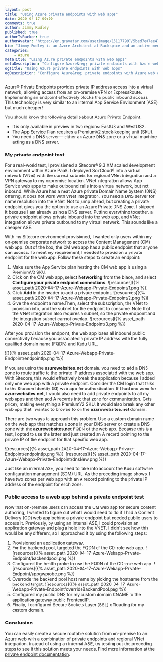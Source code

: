 ```yaml
---
layout: post
title: "Using Azure private endpoints with web apps"
date: 2020-04-17 00:00
comments: true
author: Jimmy Rudley
published: true
authorIsRacker: true
authorAvatar: 'https://en.gravatar.com/userimage/151177997/5bed7e07ee47533cbd34b951d463bcb7.jpg'
bio: "Jimmy Rudley is an Azure Architect at Rackspace and an active member of the Azure community. He focuses on solving large and complex architecture and automation problems within Azure."
categories:
    - Azure
metaTitle: "Using Azure private endpoints with web apps"
metaDescription: "Configure Azure&reg; private endpoints with Azure web apps."
ogTitle: "Using Azure private endpoints with web apps"
ogDescription: "Configure Azure&reg; private endpoints with Azure web apps."
---
```


Azure&reg; Private Endpoints provides private IP address access into a virtual network, allowing access
from an on-premise VPN or ExpressRoute. Implementing an endpoint effectively blocks the public inbound access.
This technology is very similar to an internal App Service Environment (ASE) but much cheaper!

<!-- more -->

You should know the following details about Azure Private Endpoint:

- It is only available in preview in two regions: EastUS and WestUS2.
- The App Service Plan requires a PremiumV2 stock-keeping unit (SKU).
- You need a DNS server&mdash; either an Azure DNS zone or a virtual machine acting as a DNS server.

### My private endpoint test

For a real-world test, I provisioned a Sitecore&reg; 9.3 XM scaled development environment within Azure
PaaS. I deployed SolrCloud&reg; into a virtual network (VNet) with the correct subnets for regional VNet
integration and a VPN gateway to my onpremise location. VNet integration allows App Service web apps to make outbound calls into a virtual network,
but not inbound. While Azure has a neat Azure private Domain Name System (DNS) offering, it does not work
with VNet integration. You need a DNS server for name resolution into the VNet. Not to jump ahead, but
creating a private endpoint gives you the option to use an Azure Private DNS Zone. I skipped it because I am
already using a DNS server. Putting everything together, a private endpoint allows private inbound into the
web app, and VNet integration allows private outbound to my virtual network. This sounds like a cheaper
ASE.

With my Sitecore environment provisioned, I wanted only users within my on-premise corporate network to access
the Content Management (CM) web app. Out of the box, the CM web app has a public endpoint that anyone can access.
To meet my requirement, I needed to provision a private endpoint for the web app. Follow these steps to create
an endpoint:

1. Make sure the App Service plan hosting the CM web app is using a PremiumV2 SKU.
2. Click on the CM web app, select **Networking** from the blade, and select **Configure your private endpoint connections**.
![resources]({% asset_path 2020-04-17-Azure-Webapp-Private-Endpoint/1.png %})
3. Click **Add** in the header to add a private endpoint.
![resources]({% asset_path 2020-04-17-Azure-Webapp-Private-Endpoint/2.png %})
4. Give the endpoint a name.Then, select the subscription, the VNet to provision into, and the subnet for the
   endpoint to consume. Note that the VNet integration also requires a subnet, so the private endpoint and the
   integration subnet cannot overlap.
![resources]({% asset_path 2020-04-17-Azure-Webapp-Private-Endpoint/3.png %})

After you provision the endpoint, the web app loses all inbound public connectivity because you associated a
private IP address with the fully qualified domain name (FQDN) and Kudu URL. 
    
![]({% asset_path 2020-04-17-Azure-Webapp-Private-Endpoint/endpointIp.png %})
    
If you are using the **azurewebsites.net** domain, you need to add a DNS zone to route traffic to the private
IP address associated with the web app. With Sitecore, this would effectively break the application because I
added only one web app with a private endpoint. Consider the CM login that talks to the Sitecore Identity (SI)
web app for authentication. If I had one zone for **azurewebsites.net**, I would also need to add private endpoints
to all my web apps and then add A records into that zone for communication. Gets pricey, making everything a
PremiumV2 SKU. It would also break any other web app that I wanted to browse to on the **azurewebsites.net**
domain. 

There are two ways to approach this problem. Use a custom domain name on the web app that matches a zone in your
DNS server or create a DNS zone with the **azurewebsites.net** FQDN of the web app. Because this is a test, I
opted to use the latter and just created an A record pointing to the private IP of the endpoint for that specific
web app. 

![resources]({% asset_path 2020-04-17-Azure-Webapp-Private-Endpoint/endpointIp.png %})
![resources]({% asset_path 2020-04-17-Azure-Webapp-Private-Endpoint/dnsNew.png %})
    
Just like an internal ASE, you need to take into account the Kudu software configuration management (SCM) URL.
As the preceding image shows, I have two zones per web app with an A record pointing to the private IP address
of the endpoint for each zone. 

### Public access to a web app behind a private endpoint test

Now that on-premise users can access the CM web app for secure content authoring, I wanted to figure out what I
would need to do if I had a Content Delivery (CD) web app behind a private endpoint but needed public users to
access it. Previously, by using an Internal ASE, I could provision an application gateway and plug a hole into the
VNET. I didn't see how this would be any different, so I approached it by using the following steps:

1. Provisioned an application gateway.
2. For the backend pool, targeted the FQDN of the CD-role web app.
![resources]({% asset_path 2020-04-17-Azure-Webapp-Private-Endpoint/backendpool.png %})
3. Configured the health probe to use the FQDN of the CD-role web app.
![resources]({% asset_path 2020-04-17-Azure-Webapp-Private-Endpoint/appgwprobe.png %})
4. Overrode the backend pool host name by picking the hostname from the backend target.
![resources]({% asset_path 2020-04-17-Azure-Webapp-Private-Endpoint/overrideBackendPool.png %})
5. Configured my public DNS for my custom domain CNAME to the application gateway public FrontendIP.
6. Finally, I configured Secure Sockets Layer (SSL) offloading for my custom domain.

### Conclusion

You can easily create a secure routable solution from on-premise to an Azure web with a combination of private
endpoints and regional VNet integration. Instead of using an internal ASE, try testing out the preceding steps
to see if this solution meets your needs. Find more information at the
[private endpoint documentation](https://docs.microsoft.com/en-us/azure/private-link/create-private-endpoint-webapp-portal).
   
